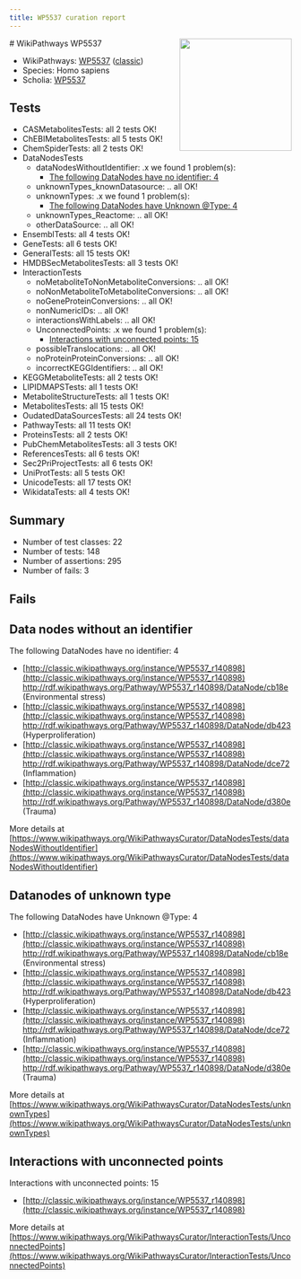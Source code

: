 ```yaml
---
title: WP5537 curation report
---
```


<img style="float: right; width: 200px" src="https://upload.wikimedia.org/wikipedia/commons/thumb/8/83/Wplogo_with_text_500.png/640px-Wplogo_with_text_500.png" />
# WikiPathways WP5537

* WikiPathways: [WP5537](https://wikipathways.org/pathways/WP5537) ([classic](https://classic.wikipathways.org/instance/WP5537))
* Species: Homo sapiens
* Scholia: [WP5537](https://scholia.toolforge.org/wikipathways/WP5537)
## Tests
* CASMetabolitesTests: all 2 tests OK!
* ChEBIMetabolitesTests: all 5 tests OK!
* ChemSpiderTests: all 2 tests OK!
* DataNodesTests
    * dataNodesWithoutIdentifier: .x we found 1 problem(s):
        * [The following DataNodes have no identifier: 4](#d2d32fa3)
    * unknownTypes_knownDatasource: .. all OK!
    * unknownTypes: .x we found 1 problem(s):
        * [The following DataNodes have Unknown @Type: 4](#839973e2)
    * unknownTypes_Reactome: .. all OK!
    * otherDataSource: .. all OK!
* EnsemblTests: all 4 tests OK!
* GeneTests: all 6 tests OK!
* GeneralTests: all 15 tests OK!
* HMDBSecMetabolitesTests: all 3 tests OK!
* InteractionTests
    * noMetaboliteToNonMetaboliteConversions: .. all OK!
    * noNonMetaboliteToMetaboliteConversions: .. all OK!
    * noGeneProteinConversions: .. all OK!
    * nonNumericIDs: .. all OK!
    * interactionsWithLabels: .. all OK!
    * UnconnectedPoints: .x we found 1 problem(s):
        * [Interactions with unconnected points: 15](#7f1d407c)
    * possibleTranslocations: .. all OK!
    * noProteinProteinConversions: .. all OK!
    * incorrectKEGGIdentifiers: .. all OK!
* KEGGMetaboliteTests: all 2 tests OK!
* LIPIDMAPSTests: all 1 tests OK!
* MetaboliteStructureTests: all 1 tests OK!
* MetabolitesTests: all 15 tests OK!
* OudatedDataSourcesTests: all 24 tests OK!
* PathwayTests: all 11 tests OK!
* ProteinsTests: all 2 tests OK!
* PubChemMetabolitesTests: all 3 tests OK!
* ReferencesTests: all 6 tests OK!
* Sec2PriProjectTests: all 6 tests OK!
* UniProtTests: all 5 tests OK!
* UnicodeTests: all 17 tests OK!
* WikidataTests: all 4 tests OK!


## Summary

* Number of test classes: 22
* Number of tests: 148
* Number of assertions: 295
* Number of fails: 3

## Fails

<a name="d2d32fa3" />

## Data nodes without an identifier

The following DataNodes have no identifier: 4

* [http://classic.wikipathways.org/instance/WP5537_r140898](http://classic.wikipathways.org/instance/WP5537_r140898) http://rdf.wikipathways.org/Pathway/WP5537_r140898/DataNode/cb18e (Environmental stress)
* [http://classic.wikipathways.org/instance/WP5537_r140898](http://classic.wikipathways.org/instance/WP5537_r140898) http://rdf.wikipathways.org/Pathway/WP5537_r140898/DataNode/db423 (Hyperproliferation)
* [http://classic.wikipathways.org/instance/WP5537_r140898](http://classic.wikipathways.org/instance/WP5537_r140898) http://rdf.wikipathways.org/Pathway/WP5537_r140898/DataNode/dce72 (Inflammation)
* [http://classic.wikipathways.org/instance/WP5537_r140898](http://classic.wikipathways.org/instance/WP5537_r140898) http://rdf.wikipathways.org/Pathway/WP5537_r140898/DataNode/d380e (Trauma)


More details at [https://www.wikipathways.org/WikiPathwaysCurator/DataNodesTests/dataNodesWithoutIdentifier](https://www.wikipathways.org/WikiPathwaysCurator/DataNodesTests/dataNodesWithoutIdentifier)

<a name="839973e2" />

## Datanodes of unknown type

The following DataNodes have Unknown @Type: 4

* [http://classic.wikipathways.org/instance/WP5537_r140898](http://classic.wikipathways.org/instance/WP5537_r140898) http://rdf.wikipathways.org/Pathway/WP5537_r140898/DataNode/cb18e (Environmental stress)
* [http://classic.wikipathways.org/instance/WP5537_r140898](http://classic.wikipathways.org/instance/WP5537_r140898) http://rdf.wikipathways.org/Pathway/WP5537_r140898/DataNode/db423 (Hyperproliferation)
* [http://classic.wikipathways.org/instance/WP5537_r140898](http://classic.wikipathways.org/instance/WP5537_r140898) http://rdf.wikipathways.org/Pathway/WP5537_r140898/DataNode/dce72 (Inflammation)
* [http://classic.wikipathways.org/instance/WP5537_r140898](http://classic.wikipathways.org/instance/WP5537_r140898) http://rdf.wikipathways.org/Pathway/WP5537_r140898/DataNode/d380e (Trauma)


More details at [https://www.wikipathways.org/WikiPathwaysCurator/DataNodesTests/unknownTypes](https://www.wikipathways.org/WikiPathwaysCurator/DataNodesTests/unknownTypes)

<a name="7f1d407c" />

## Interactions with unconnected points

Interactions with unconnected points: 15

* [http://classic.wikipathways.org/instance/WP5537_r140898](http://classic.wikipathways.org/instance/WP5537_r140898)


More details at [https://www.wikipathways.org/WikiPathwaysCurator/InteractionTests/UnconnectedPoints](https://www.wikipathways.org/WikiPathwaysCurator/InteractionTests/UnconnectedPoints)

